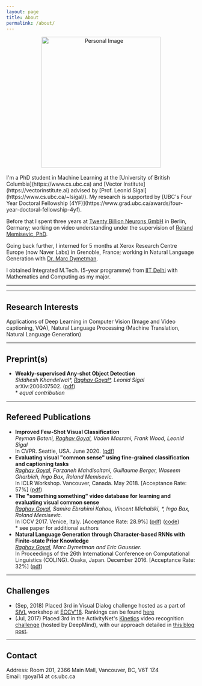 ```yaml
---
layout: page
title: About
permalink: /about/
---
```


<center>
    <img src="{{ site.url }}/assets/myImg2.jpg" 
    alt="Personal Image"
    align="centre"
    style="width:316px;height:348px;"
    >
</center>
<br/>
I'm a PhD student in Machine Learning at the [University of British Columbia](https://www.cs.ubc.ca) and [Vector Institute](https://vectorinstitute.ai) advised by [Prof. Leonid Sigal](https://www.cs.ubc.ca/~lsigal/). My research is supported by [UBC's Four Year Doctoral Fellowship (4YF)](https://www.grad.ubc.ca/awards/four-year-doctoral-fellowship-4yf).

Before that I spent three years at [Twenty Billion Neurons GmbH](http://www.20bn.com) in Berlin, Germany; working on video understanding under the supervision of [Roland Memisevic, PhD](http://www.iro.umontreal.ca/~memisevr/). 

Going back further, I interned for 5 months at Xerox Research Centre Europe (now Naver Labs) in Grenoble, France; working in Natural Language Generation with [Dr. Marc Dymetman](http://www.europe.naverlabs.com/NAVER-LABS-Europe/People/Marc-Dymetman).

I obtained Integrated M.Tech. (5-year programme) from [IIT Delhi](http://www.iitd.ac.in/) with Mathematics and Computing as my major.

---
---
## Research Interests
Applications of Deep Learning in  Computer Vision (Image and Video captioning, VQA), Natural Language Processing (Machine Translation, Natural Language Generation)

---
## Preprint(s)
  * **Weakly-supervised Any-shot Object Detection**<br>
    _Siddhesh Khandelwal*, <u>Raghav Goyal*</u>, Leonid Sigal_
    <br>arXiv:2006:07502. ([pdf](https://arxiv.org/pdf/2006.07502.pdf))
    <br> \* _equal contribution_

---
## Refereed Publications

  * **Improved Few-Shot Visual Classification**<br>
    _Peyman Bateni, <u>Raghav Goyal</u>, Vaden Masrani, Frank Wood, Leonid Sigal_
    <br>In CVPR. Seattle, USA. June 2020. ([pdf](http://openaccess.thecvf.com/content_CVPR_2020/papers/Bateni_Improved_Few-Shot_Visual_Classification_CVPR_2020_paper.pdf))
  * **Evaluating visual "common sense" using fine-grained classification and captioning tasks**<br>
    _<u>Raghav Goyal</u>, Farzaneh Mahdisoltani, Guillaume Berger, Waseem Gharbieh, Ingo Bax, Roland Memisevic._
    <br>In ICLR Workshop. Vancouver, Canada. May 2018. [Acceptance Rate: 57%]  ([pdf](https://openreview.net/pdf?id=rkX9Z_kwf))
  * **The "something something" video database for learning and evaluating visual common sense**<br>
    _<u>Raghav Goyal</u>, Samira Ebrahimi Kahou, Vincent Michalski, *, Ingo Bax, Roland Memisevic._
    <br>In ICCV 2017. Venice, Italy. [Acceptance Rate: 28.9%]  ([pdf](https://arxiv.org/abs/1706.04261)) ([code](https://github.com/TwentyBN/smth-smth-v2-baseline-with-models))
    <br>\* see paper for additional authors
  * **Natural Language Generation through Character-based RNNs with Finite-state Prior Knowledge**<br>
    _<u>Raghav Goyal</u>, Marc Dymetman and Eric Gaussier._ 
    <br> In Proceedings of the 26th International Conference on Computational 
    Linguistics (COLING). Osaka, Japan. December 2016. [Acceptance Rate: 32%]  ([pdf](https://www.aclweb.org/anthology/C/C16/C16-1103.pdf))

---
## Challenges
  * (Sep, 2018) Placed 3rd in Visual Dialog challenge hosted as a part of <a href="https://sites.google.com/view/sivl/">SIVL</a> workshop at <a href="https://eccv2018.org/">ECCV'18</a>. Rankings can be found <a href="https://visualdialog.org/challenge/2018#winners">here</a>
  * (Jul, 2017) Placed 3rd in the ActivityNet's <a href="https://deepmind.com/research/open-source/open-source-datasets/kinetics/">Kinetics</a> video recognition <a href="http://activity-net.org/challenges/2017/trimmed.html">challenge</a> (hosted by DeepMind), with our approach detailed in <a href="https://medium.com/twentybn/recognizing-human-actions-in-videos-ed729f9399c8" >this blog post</a>.


<!---
---
## Patents
  * **Natural language generation through character-based recurrent neural networks with finite-state prior knowledge.**<br>
    Goyal, Raghav, and Marc Dymetman. U.S. Patent Application No. US10049106B2. 2018. Granted.
  * **Methods and systems for transmitting prioritized messages to employees.**<br>
    Sharma, Avinash, et al. U.S. Patent Application No. US10089605B2. 2016. Granted.
--->

---
## Contact
Address: Room 201, 2366 Main Mall, Vancouver, BC, V6T 1Z4<br/>
Email: rgoyal14 at cs.ubc.ca <br/>
